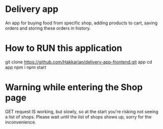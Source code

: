 # Delivery app

An app for buying food from specific shop, adding products to cart, saving orders and storing these orders in history.

# How to RUN this application

git clone https://github.com/Hakkarian/delivery-app-frontend.git app
cd app
npm i
npm start

# Warning while entering the Shop page

GET request IS working, but slowly, so at the start you're risking not seeing a list of shops. Please wait until the list of shops shows up, sorry for the inconvenience.


